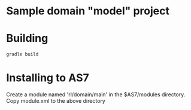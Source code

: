 # Sample domain "model" project

# Building

    gradle build 

# Installing to AS7
Create a module named 'rl/domain/main' in the $AS7/modules directory. 
Copy module.xml to the above directory